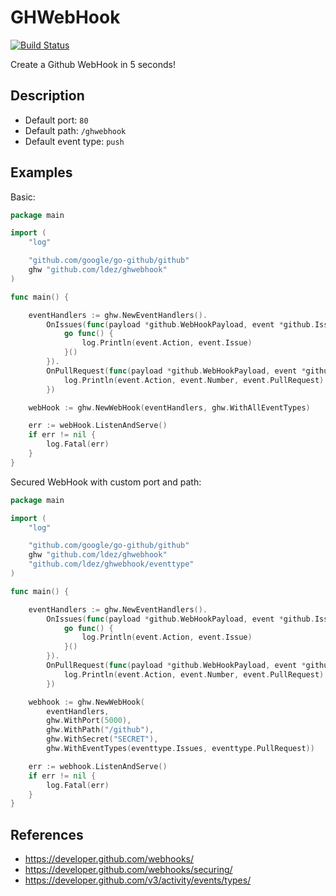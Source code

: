 # GHWebHook

[![Build Status](https://travis-ci.org/ldez/ghwebhook.svg?branch=master)](https://travis-ci.org/ldez/ghwebhook)

Create a Github WebHook in 5 seconds!

## Description

- Default port: `80`
- Default path: `/ghwebhook`
- Default event type: `push`

## Examples

Basic:
```go
package main

import (
	"log"

	"github.com/google/go-github/github"
	ghw "github.com/ldez/ghwebhook"
)

func main() {

	eventHandlers := ghw.NewEventHandlers().
		OnIssues(func(payload *github.WebHookPayload, event *github.IssuesEvent) {
			go func() {
				log.Println(event.Action, event.Issue)
			}()
		}).
		OnPullRequest(func(payload *github.WebHookPayload, event *github.PullRequestEvent) {
			log.Println(event.Action, event.Number, event.PullRequest)
		})

	webHook := ghw.NewWebHook(eventHandlers, ghw.WithAllEventTypes)

	err := webHook.ListenAndServe()
	if err != nil {
		log.Fatal(err)
	}
}
```

Secured WebHook with custom port and path:

```go
package main

import (
	"log"

	"github.com/google/go-github/github"
	ghw "github.com/ldez/ghwebhook"
	"github.com/ldez/ghwebhook/eventtype"
)

func main() {

	eventHandlers := ghw.NewEventHandlers().
		OnIssues(func(payload *github.WebHookPayload, event *github.IssuesEvent) {
			go func() {
				log.Println(event.Action, event.Issue)
			}()
		}).
		OnPullRequest(func(payload *github.WebHookPayload, event *github.PullRequestEvent) {
			log.Println(event.Action, event.Number, event.PullRequest)
		})

	webhook := ghw.NewWebHook(
		eventHandlers,
		ghw.WithPort(5000),
		ghw.WithPath("/github"),
		ghw.WithSecret("SECRET"),
		ghw.WithEventTypes(eventtype.Issues, eventtype.PullRequest))

	err := webhook.ListenAndServe()
	if err != nil {
		log.Fatal(err)
	}
}
```

## References

- https://developer.github.com/webhooks/
- https://developer.github.com/webhooks/securing/
- https://developer.github.com/v3/activity/events/types/
